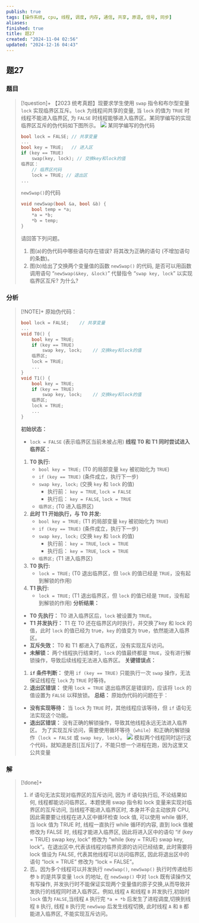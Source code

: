```yaml
---
publish: true
tags: [操作系统, cpu, 线程, 调度, 内存, 通信, 共享, 原语, 信号, 同步]
aliases: 
finished: true
title: 题27
created: "2024-11-04 02:56"
updated: "2024-12-16 04:43"
---
```

## 题27
### 题目
> [!question]+
> 【2023 统考真题】现要求学生使用 `swap` 指令和布尔型变量 `lock` 实现临界区互斥。`lock` 为线程间共享的变量, 当 `lock` 的值为 `TRUE` 时线程不能进入临界区, 为 `FALSE` 时线程能够进入临界区。某同学编写的实现临界区互斥的伪代码如下图所示。
> ![](https://img.hwenyi.tech/202411041846724.webp)
> 某同学编写的伪代码
> ```cpp
> bool lock = FALSE; // 共享变量
> ...
> bool key = TRUE;   // 进入区
> if (key == TRUE)
>     swap(key, lock); // 交换key和lock的值
> 临界区：
>     // 临界区代码
>     lock = TRUE; // 退出区
> ...
> ```
> `newSwap()`的代码
> ```cpp
> void newSwap(bool &a, bool &b) {
>     bool temp = *a;
>     *a = *b;
>     *b = temp;
> }
> ```
> 请回答下列问题。
> 1. 图(a)的伪代码中哪些语句存在错误? 将其改为正确的语句 (不增加语句的条数)。
> 2. 图(b)给出了交换两个变量值的函数 `newSwap()` 的代码, 是否可以用函数调用语句 “`newSwap(&key, &lock)`” 代替指令 “`swap key, lock`” 以实现临界区互斥? 为什么?
### 分析
> [!NOTE]+
> 原始伪代码：
> ```cpp
> bool lock = FALSE;    // 共享变量
> ...
> void T0() {
>     bool key = TRUE;
>     if (key == TRUE)
>         swap key, lock;    // 交换key和lock的值
>     临界区;
>     lock = TRUE;
>     ...
> }
> void T1() {
>     bool key = TRUE;
>     if (key == TRUE)
>         swap key, lock;    // 交换key和lock的值
>     临界区;
>     lock = TRUE;
>     ...
> }
> ```
> **初始状态：**
> - `lock = FALSE` (表示临界区当前未被占用)
> **线程 T0 和 T1 同时尝试进入临界区：**
> 1. **T0 执行:**
>     - `bool key = TRUE;` (T0 的局部变量 `key` 被初始化为 `TRUE`)
>     - `if (key == TRUE)` (条件成立，执行下一步)
>     - `swap key, lock;` (交换 `key` 和 `lock` 的值)
>         - 执行前： `key = TRUE`, `lock = FALSE`
>         - 执行后： `key = FALSE`, `lock = TRUE`
>     - `临界区;` (T0 进入临界区)
> 2. **此时 T1 开始执行，与 T0 并发:**
>     - `bool key = TRUE;` (T1 的局部变量 `key` 被初始化为 `TRUE`)
>     - `if (key == TRUE)` (条件成立，执行下一步)
>     - `swap key, lock;` (交换 `key` 和 `lock` 的值)
>          - 执行前： `key = TRUE`, `lock = TRUE`
>          - 执行后： `key = TRUE`, `lock = TRUE`
>     - `临界区;` (T1 进入临界区)
> 3. **T0 执行:**
>     - `lock = TRUE;` (T0 退出临界区，但 `lock` 的值已经是 `TRUE`，没有起到解锁的作用)
> 4. **T1 执行:**
>     - `lock = TRUE;` (T1 退出临界区，但 `lock` 的值已经是 `TRUE`，没有起到解锁的作用)
> **分析结果：**
> - **T0 先执行：** T0 进入临界区后，`lock` 被设置为 `TRUE`。
> - **T1 并发执行：** T1 在 T0 还在临界区内时执行，并交换了key 和 lock 的值，此时 `lock` 的值已经为 true，`key` 的值变为 true，依然能进入临界区。
> - **互斥失效：** T0 和 T1 都进入了临界区，没有实现互斥访问。
> - **未解锁：** 两个线程执行结束时，`lock` 的值最终都是 `TRUE`，没有进行解锁操作，导致后续线程无法进入临界区。
> **关键错误点：**
> 1. **`if` 条件判断：** 使用 `if (key == TRUE)` 只能执行一次 `swap` 操作，无法保证线程在 `lock` 为 `TRUE` 时等待。
> 2. **退出区错误：** 使用 `lock = TRUE` 退出临界区是错误的，应该将 `lock` 的值设置为 `FALSE` 以释放锁。
> **总结：**
> 原始伪代码的问题在于：
> - **没有实现等待：** 当 `lock` 为 `TRUE` 时，其他线程应该等待，但 `if` 语句无法实现这个功能。
> - **退出区错误：** 没有正确的解锁操作，导致其他线程永远无法进入临界区。
> 为了实现互斥访问，需要使用循环等待（`while`）和正确的解锁操作（`lock = FALSE` 或 `swap key, lock`）。
> ![](https://img.hwenyi.tech/202411060056847.webp)
> 模拟两个线程同时运行这个代码，就知道是否[[互斥]]了，不能只想一个进程在跑，因为这里又公共变量
### 解
> [!done]+
> 1) if 语句无法实现对临界区的互斥访问, 因为 if 语句执行后, 不论结果如何, 线程都能访问临界区。本题使用 swap 指令和 lock 变量来实现对临界区的互斥访问, 当线程不能进入临界区时, 本身并不会主动放弃 CPU, 因此需要要让线程在进入区中循环检查 lock 值, 可以使用 while 循环, 当 lock 值为 TRUE 时, 线程一直执行 while 循环的内容, 直到 lock 值被修改为 FALSE 时, 线程才能进入临界区, 因此将进入区中的语句 “if (key = TRUE) swap key, lock” 修改为 “while (key = TRUE) swap key, lock”。在退出区中,代表该线程对临界资源的访问已经结束, 此时需要将 lock 值设为 FALSE, 代表其他线程可以访问临界区, 因此将退出区中的语句 “lock = TRUE” 修改为 “lock = FALSE”。
> 2) 否。因为多个线程可以并发执行 `newSwap()`, `newSwap()` 执行时传递给形参 `b` 的是共享变量 `lock` 的地址, 在 `newSwap()` 中对 `lock` 既有读操作又有写操作, 并发执行时不能保证实现两个变量值的原子交换,从而导致并发执行的线程同时进入临界区。例如,线程 `A` 和线程 `B` 并发执行,初始时 `lock` 值为 `FALSE`,当线程 `A` 执行完 `*a = *b` 后发生了进程调度,切换到线程 `B` 执行, 线程 `B` 执行完 `newSwap` 后发生线程切换, 此时线程 `A` 和 `B` 都能进入临界区, 不能实现互斥访问。